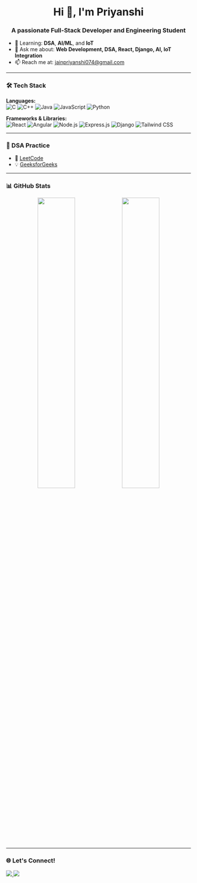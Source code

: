<h1 align="center">Hi 👋, I'm Priyanshi</h1>
<h3 align="center">A passionate Full-Stack Developer and Engineering Student</h3>

- 🌱 Learning: **DSA**, **AI/ML**, and **IoT**
- 💬 Ask me about: **Web Development, DSA, React, Django, AI, IoT Integration**
- 📫 Reach me at: [jainpriyanshi074@gmail.com](mailto:jainpriyanshi074@gmail.com)

---

### 🛠️ Tech Stack

**Languages:**  
![C](https://img.shields.io/badge/C-00599C?style=flat&logo=c&logoColor=white)
![C++](https://img.shields.io/badge/C++-00599C?style=flat&logo=c%2B%2B&logoColor=white)
![Java](https://img.shields.io/badge/Java-ED8B00?style=flat&logo=java&logoColor=white)
![JavaScript](https://img.shields.io/badge/JavaScript-F7DF1E?style=flat&logo=javascript&logoColor=black)
![Python](https://img.shields.io/badge/Python-3776AB?style=flat&logo=python&logoColor=white)

**Frameworks & Libraries:**  
![React](https://img.shields.io/badge/React-20232A?style=flat&logo=react&logoColor=61DAFB)
![Angular](https://img.shields.io/badge/Angular-DD0031?style=flat&logo=angular&logoColor=white)
![Node.js](https://img.shields.io/badge/Node.js-339933?style=flat&logo=nodedotjs&logoColor=white)
![Express.js](https://img.shields.io/badge/Express.js-000000?style=flat&logo=express&logoColor=white)
![Django](https://img.shields.io/badge/Django-092E20?style=flat&logo=django&logoColor=white)
![Tailwind CSS](https://img.shields.io/badge/Tailwind_CSS-38B2AC?style=flat&logo=tailwind-css&logoColor=white)

---

### 📘 DSA Practice  
- 🧠 [LeetCode](https://leetcode.com/u/jain_priyanshi9/)  
- 💡 [GeeksforGeeks](https://www.geeksforgeeks.org/user/jain_priyanshi9/)

---

### 📊 GitHub Stats  
<p align="center">
  <img src="https://github-readme-stats.vercel.app/api?username=Priyanshi074&show_icons=true&theme=radical" width="45%" />
  <img src="https://github-readme-streak-stats.herokuapp.com/?user=Priyanshi074&theme=radical" width="45%" />
</p>

---

### 🌐 Let's Connect!
<p align="left">
  <a href="https://www.linkedin.com/in/priyanshi-jain-3341b6252/" target="_blank">
    <img src="https://img.shields.io/badge/LinkedIn-blue?style=flat&logo=linkedin&logoColor=white" />
  </a>
  <a href="mailto:jainpriyanshi074@gmail.com">
    <img src="https://img.shields.io/badge/Gmail-red?style=flat&logo=gmail&logoColor=white" />
  </a>
</p>
